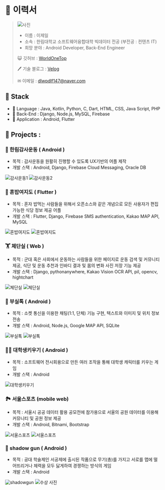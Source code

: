 # 📄 이력서
> ![사진](img/증사.png)
> - 이름 : 이제일
> - 소속 : 한림대학교 소프트웨어융합대학 빅데이터 전공 (부전공 : 컨텐츠 IT)
> - 희망 분야 : Android Developer, Back-End Engineer
> 
> 😺 깃허브 : [WorldOneTop](https://github.com/WorldOneTop)
> 
> 🖊 기술 블로그 : [Velog](https://velog.io/@dlwpdlf147)
> 
> ✉ 이메일 : dlwpdlf147@naver.com
<!-- ## 🏆 수상 경력

- 18년도 서공제 5등 수상 
- 19년도 제일이가 제일이지 팀 창단 
- 20년도 특급전사 달성
- 21년도 육군 병장 만기 전역
- 22년도 
 -->
## 📖 Stack

- 📕 Language : Java, Kotlin, Python, C, Dart,  HTML, CSS, Java Script, PHP
- 📗 Back-End : Django, Node.js, MySQL, Firebase
- 📘 Application : Android, Flutter



## 📌 Projects :
### 🙏 한림감사운동 ( Android )
- 목적 : 감사운동을 원활히 진행할 수 있도록 UX기반의 어플 제작
- 개발 스택 : Android, Django, Firebase Cloud Messaging, Oracle DB

![감사운동1](img/감사운동_1.png) ![감사운동2](img/감사운동_2.png)

### 🍔 혼밥여지도 ( Flutter )
- 목적 : 혼자 밥먹는 사람들을 위해서 오픈소스와 같은 개념으로 모든 사용자가 편집 가능한 식당 정보 제공 어플
- 개발 스택 : Flutter, Django, Firebase SMS authentication, Kakao MAP API, MySQL

![혼밥여지도](img/혼밥여지도_1.png) ![혼밥여지도](img/혼밥여지도_2.png)

### 🏋 체단실 ( Web )
- 목적 : 군대 혹은 사회에서 운동하는 사람들을 위한 페이지로 운동 검색 및 커뮤니티 제공, 식단 및 운동 추천과 인바디 결과 및 몸의 변화 사진 저장 기능 제공
- 개발 스택 : Django, pythonanywhere, Kakao Vision OCR API, pil, opencv, hightchart

![체단실](img/체단실1.png) ![체단실](img/체단실2.png)

### 📱 부실톡 ( Android )
- 목적 : 소켓 통신을 이용한 채팅(1:1, 단체) 기능 구현, 텍스트와 이미지 및 위치 정보 전송
- 개발 스택 : Android, Node.js, Google MAP API, SQLite

![부실톡](img/부실톡_ver1.png) ![부실톡](img/부실톡_ver2.png)

### 👨‍🎓 대학생키우기 ( Android )
- 목적 : 소프트웨어 전시회용으로 만든 여러 조작을 통해 대학생 캐릭터를 키우는 게임
- 개발 스택 : Android

![대학생키우기](img/대학생키우기1.png)

### 🏞 서울스포츠 (mobile web)
- 목적 : 서울시 공공 데이터 활용 공모전에 참가용으로 서울의 공원 데이터를 이용해 커뮤니티 및 공원 정보 제공
- 개발 스택 : Android, Bitnami, Bootstrap

![서울스포츠](img/서울스포츠_1.png) ![서울스포츠](img/서울스포츠_2.png)
 
### 🔫 shadow gun ( Android )
- 목적 : 공대 학술제인 서공제에 출시된 작품으로 무기(총)를 가지고 서로를 맵에 떨어뜨리거나 체력을 모두 닳게하여 경쟁하는 방식의 게임
- 개발 스택 : Android

![shadowgun](img/shadowgun.jpg) ![수상 사진](img/서공제_수상.jpg)


